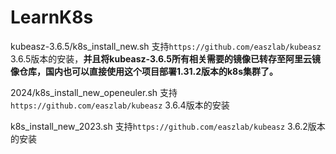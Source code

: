 # LearnK8s
kubeasz-3.6.5/k8s_install_new.sh  支持`https://github.com/easzlab/kubeasz` 3.6.5版本的安装，**并且将kubeasz-3.6.5所有相关需要的镜像已转存至阿里云镜像仓库，国内也可以直接使用这个项目部署1.31.2版本的k8s集群了。**

2024/k8s_install_new_openeuler.sh  支持`https://github.com/easzlab/kubeasz` 3.6.4版本的安装

k8s_install_new_2023.sh 支持`https://github.com/easzlab/kubeasz` 3.6.2版本的安装
